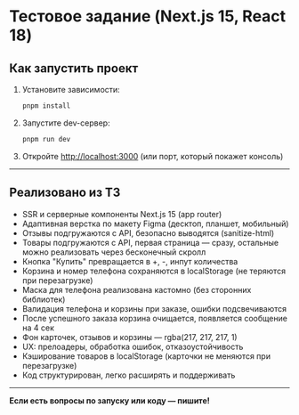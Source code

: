 # Тестовое задание (Next.js 15, React 18)

## Как запустить проект

1. Установите зависимости:
   ```bash
   pnpm install
   ```
2. Запустите dev-сервер:
   ```bash
   pnpm run dev
   ```
3. Откройте [http://localhost:3000](http://localhost:3000) (или порт, который покажет консоль)

---

## Реализовано из ТЗ

- SSR и серверные компоненты Next.js 15 (app router)
- Адаптивная верстка по макету Figma (десктоп, планшет, мобильный)
- Отзывы подгружаются с API, безопасно выводятся (sanitize-html)
- Товары подгружаются с API, первая страница — сразу, остальные можно реализовать через бесконечный скролл
- Кнопка "Купить" превращается в +, -, инпут количества
- Корзина и номер телефона сохраняются в localStorage (не теряются при перезагрузке)
- Маска для телефона реализована кастомно (без сторонних библиотек)
- Валидация телефона и корзины при заказе, ошибки подсвечиваются
- После успешного заказа корзина очищается, появляется сообщение на 4 сек
- Фон карточек, отзывов и корзины — rgba(217, 217, 217, 1)
- UX: прелоадеры, обработка ошибок, отказоустойчивость
- Кэширование товаров в localStorage (карточки не меняются при перезагрузке)
- Код структурирован, легко расширять и поддерживать

---

**Если есть вопросы по запуску или коду — пишите!**
